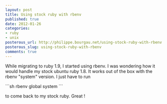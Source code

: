 ```yaml
---
layout: post
title: Using stock ruby with rbenv
published: true
date: 2012-01-26
categories:
- ruby
- unix
posterous_url: http://philippe.bourgau.net/using-stock-ruby-with-rbenv
posterous_slug: using-stock-ruby-with-rbenv
comments: true
---
```

<p>While migrating to ruby 1.9, I started using rbenv. I was wondering how it would handle my stock ubuntu ruby 1.8. It works out of the box with the rbenv "system" version. I just have to run</p>
<p>
```sh
rbenv global system
```
</p>
<div>to come back to my stock ruby. Great !</div>
